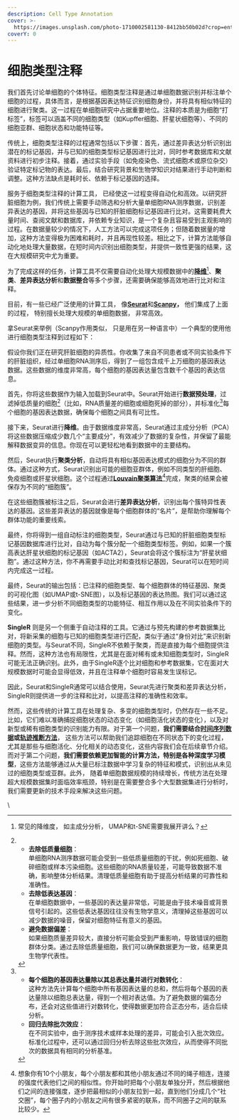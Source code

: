```yaml
---
description: Cell Type Annotation
cover: >-
  https://images.unsplash.com/photo-1710002581130-8412bb50b02d?crop=entropy&cs=srgb&fm=jpg&ixid=M3wxOTcwMjR8MHwxfHNlYXJjaHwyfHxpZGVudGl0eXxlbnwwfHx8fDE3MzE5MTY2NDB8MA&ixlib=rb-4.0.3&q=85
coverY: 0
---
```


# 细胞类型注释

我们首先讨论单细胞的个体特征。细胞类型注释是通过单细胞数据识别并标注单个细胞的过程，具体而言，是根据基因表达特征识别细胞身份，并将具有相似特征的细胞进行聚类。这一过程在单细胞研究中占据重要地位。注释的本质是为细胞“打标签”，标签可以涵盖不同的细胞类型（如Kupffer细胞、肝星状细胞等）、不同的细胞亚群、细胞状态和功能特征等。

传统上，细胞类型注释的过程通常包括以下步骤：首先，通过差异表达分析识别出潜在的标记基因，并与已知的细胞类型标记基因进行比对，同时参考数据库和文献资料进行初步注释。接着，通过实验手段（如免疫染色、流式细胞术或原位杂交）验证特定标记物的表达。最后，结合研究背景和生物学知识对结果进行手动判断和调整。这种方法缺点是耗时长、依赖于标记基因的选择。

服务于细胞类型注释的计算工具， 已经使这一过程变得自动化和高效。以研究肝脏细胞为例，我们传统上需要手动筛选和分析大量单细胞RNA测序数据，识别差异表达的基因，并将这些基因与已知的肝脏细胞标记基因进行比对。这需要耗费大量时间、查阅文献和数据库，并依赖专业知识，是一个复杂且容易受到主观影响的过程。在数据量较少的情况下，人工方法可以完成这项任务；但随着数据量的增加，这种方法变得极为困难和耗时，并且再现性较差。相比之下，计算方法能够自动化地处理大量数据，在短时间内识别出细胞类型，并提供一致性更强的结果，这在大规模研究中尤为重要。

为了完成这样的任务，计算工具不仅需要自动化处理大规模数据中的[**降维**](#user-content-fn-1)[^1]、**聚类**、**差异表达分析**和**数据整合**等多个步骤，还需要确保能够高效地进行比对和注释。

目前，有一些已经广泛使用的计算工具， 像[**Seurat**](https://satijalab.org/seurat/)和[**Scanpy**](https://scanpy.readthedocs.io/en/stable/)**，** 他们集成了上面的过程， 特别擅长处理大规模的单细胞数据， 非常高效。

拿Seurat来举例（Scanpy作用类似， 只是用在另一种语言中）一个典型的使用他进行细胞类型注释到过程如下：

假设你我们正在研究肝脏细胞的异质性。你收集了来自不同患者或不同实验条件下的肝脏组织，经过单细胞RNA测序后，得到了一组包含成千上万细胞的基因表达数据。这些数据的维度非常高，每个细胞的基因表达量包含数千个基因的表达信息。

首先，你将这些数据作为输入加载到Seurat中。Seurat开始进行**数据预处理**，过滤掉低质量的细胞[^2]（比如，RNA质量差的细胞或细胞死掉的部分），并标准化[^3]每个细胞的基因表达数据，确保每个细胞之间具有可比性。

接下来，Seurat进行**降维**。由于数据维度非常高，Seurat通过主成分分析（PCA）将这些数据压缩成少数几个“主要成分”，有效减少了数据的复杂性，并保留了最能解释数据变异的信息。你现在可以更轻松地看到数据中的主要结构。

然后，Seurat执行**聚类分析**，自动将具有相似基因表达模式的细胞分为不同的群体。通过这种方式，Seurat识别出可能的细胞亚群体，例如不同类型的肝细胞、免疫细胞或肝星状细胞。这个过程通过[**Louvain聚类算法**](#user-content-fn-4)[^4]完成，聚类的结果会被保存为不同的“细胞簇”。

在这些细胞簇被标注之后，Seurat会进行**差异表达分析**，识别出每个簇特异性表达的基因。这些差异表达的基因就像是每个细胞群体的“名片”，是帮助你理解每个群体功能的重要线索。

最终，你将得到一组自动标注的细胞类型，Seurat通过与已知的肝脏细胞类型标记基因数据库进行比对，自动为每个簇分配一个细胞类型标签。例如，如果一个簇高表达肝星状细胞的标记基因（如ACTA2），Seurat会将这个簇标注为“肝星状细胞”。通过这种方法，你不再需要手动比对和查找标记基因，Seurat可以在短时间内完成这一过程。

最终，Seurat的输出包括：已注释的细胞类型、每个细胞群体的特征基因、聚类的可视化图（如UMAP或t-SNE图），以及标记基因的表达热图。我们可以通过这些结果，进一步分析不同细胞类型的功能特征、相互作用以及在不同实验条件下的变化。

**SingleR** 则是另一个侧重于自动注释的工具。它通过与预先构建的参考数据集比对，将新采集的细胞与已知的细胞类型进行匹配，类似于通过“身份对比”来识别新细胞的类型。与Seurat不同，SingleR不依赖于聚类，而是直接为每个细胞提供注释。然而，这种方法也有局限性，尤其是在面对稀有或未知细胞类型时，SingleR可能无法正确识别。此外，由于SingleR逐个比对细胞和参考数据集，它在面对大规模数据时可能会显得低效，并且在注释单个细胞时容易发生误标记。

因此，Seurat和SingleR通常可以结合使用，Seurat先进行聚类和差异表达分析，SingleR则提供进一步的注释和比对，以提高注释的准确性和效率。

然而，这些传统的计算工具在处理复杂、多变的细胞类型时，仍然存在一些不足。比如，它们难以准确捕捉细胞状态的动态变化（如细胞活化状态的变化），以及对新型或稀有细胞类型的识别能力有限。对于第一个问题，**我们需要结合**[**时间序列数据**](../dan-xi-bao-gui-ji-fen-xi-xin-fa/shi-xu-shu-ju-fen-xi-yu-zheng-he.md)**或**[**轨迹推断方法**](../dan-xi-bao-gui-ji-fen-xi-xin-fa/gui-ji-fen-xi-fang-fa-bi-jiao.md)， 这些方法可以帮助我们追踪细胞在不同状态下的变化过程，尤其是那些与细胞活化、分化相关的动态变化，这些内容我们会在后续章节介绍。而对于第二个问题，**我们需要依赖更加智能的计算方法，特别是各种深度学习模型**，这些方法能够通过从大量已标注数据中学习复杂的特征和模式，识别出从未见过的细胞类型或亚群。此外， 随着单细胞数据规模的持续增长，传统方法在处理超大规模数据集时面临效率瓶颈，特别是在需要整合多个大型数据集进行分析时， 我们需要更新的技术手段来解决这些问题。

\












[^1]: &#x20;常见的降维度， 如主成分分析， UMAP和t-SNE需要我展开讲么？

[^2]: 

    * **去除低质量细胞**：\
      单细胞RNA测序数据可能会受到一些低质量细胞的干扰，例如死细胞、破碎细胞或样本污染细胞。这些细胞的RNA质量较差，可能导致数据不准确，影响整体分析结果。清理低质量细胞有助于提高分析结果的可靠性和准确性。
    * **去除低表达基因**：\
      在单细胞数据中，一些基因的表达量非常低，可能是由于技术噪音或背景信号引起的。这些低表达基因往往没有生物学意义，清理掉这些基因可以减少数据的噪音，保留对细胞特征有意义的基因。
    * **避免数据偏差**：\
      如果细胞质量差异较大，直接分析可能会受到严重影响，导致错误的细胞群体分类。通过去除低质量细胞，我们可以确保数据更为一致，结果更具生物学代表性。

[^3]: 

    * **每个细胞的基因表达量除以其总表达量并进行对数转化**：\
      这种方法先计算每个细胞中所有基因表达量的总和，然后将每个基因的表达量除以细胞总表达量，得到一个相对表达值。为了避免数据的偏态分布，还会对这些值进行对数转化，使得数据更加符合正态分布，适合后续分析。
    * **回归去除批次效应**：\
      在不同实验中，由于测序技术或样本处理的差异，可能会引入批次效应。标准化过程中，还可以通过回归分析去除这些批次效应，从而使得不同批次的数据具有相同的分析基准。

[^4]: 想象你有10个小朋友，每个小朋友都和其他小朋友通过不同的绳子相连，连接的强度代表他们之间的相似性。你开始时把每个小朋友单独分开，然后根据他们之间的连接强度，逐步把最相似的小朋友拉到一起，直到他们分成几个“社交圈”，每个圈子内的小朋友之间有很多紧密的联系，而不同圈子之间的联系比较少。
